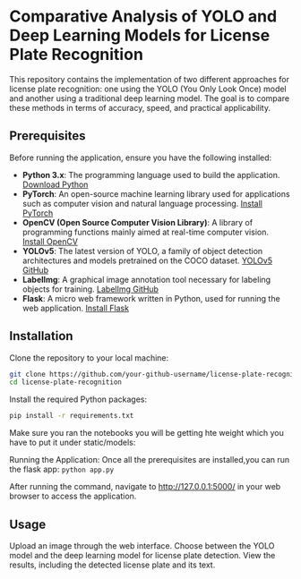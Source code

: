 # Comparative Analysis of YOLO and Deep Learning Models for License Plate Recognition

This repository contains the implementation of two different approaches for license plate recognition: one using the YOLO (You Only Look Once) model and another using a traditional deep learning model. The goal is to compare these methods in terms of accuracy, speed, and practical applicability.

## Prerequisites

Before running the application, ensure you have the following installed:

- **Python 3.x**: The programming language used to build the application. [Download Python](https://www.python.org/downloads/)
- **PyTorch**: An open-source machine learning library used for applications such as computer vision and natural language processing. [Install PyTorch](https://pytorch.org/get-started/locally/)
- **OpenCV (Open Source Computer Vision Library)**: A library of programming functions mainly aimed at real-time computer vision. [Install OpenCV](https://pypi.org/project/opencv-python/)
- **YOLOv5**: The latest version of YOLO, a family of object detection architectures and models pretrained on the COCO dataset. [YOLOv5 GitHub](https://github.com/ultralytics/yolov5)
- **LabelImg**: A graphical image annotation tool necessary for labeling objects for training. [LabelImg GitHub](https://github.com/tzutalin/labelImg)
- **Flask**: A micro web framework written in Python, used for running the web application. [Install Flask](https://flask.palletsprojects.com/en/2.0.x/installation/)

## Installation

Clone the repository to your local machine:

```bash
git clone https://github.com/your-github-username/license-plate-recognition.git
cd license-plate-recognition
```

Install the required Python packages:
```bash
pip install -r requirements.txt
```

Make sure you ran the notebooks you will be getting hte weight which you have to put it under static/models:

Running the Application:
 Once all the prerequisites are installed,you can run the flask app:
```python app.py```

After running the command, navigate to http://127.0.0.1:5000/ in your web browser to access the application.

## Usage

Upload an image through the web interface.
Choose between the YOLO model and the deep learning model for license plate detection.
View the results, including the detected license plate and its text.


